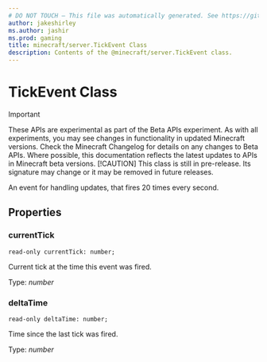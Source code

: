 ```yaml
---
# DO NOT TOUCH — This file was automatically generated. See https://github.com/mojang/minecraftapidocsgenerator to modify descriptions, examples, etc.
author: jakeshirley
ms.author: jashir
ms.prod: gaming
title: minecraft/server.TickEvent Class
description: Contents of the @minecraft/server.TickEvent class.
---
```

# TickEvent Class
>[!IMPORTANT]
>These APIs are experimental as part of the Beta APIs experiment. As with all experiments, you may see changes in functionality in updated Minecraft versions. Check the Minecraft Changelog for details on any changes to Beta APIs. Where possible, this documentation reflects the latest updates to APIs in Minecraft beta versions.
> [!CAUTION]
> This class is still in pre-release.  Its signature may change or it may be removed in future releases.

An event for handling updates, that fires 20 times every second.

## Properties

### **currentTick**
`read-only currentTick: number;`

Current tick at the time this event was fired.

Type: *number*

### **deltaTime**
`read-only deltaTime: number;`

Time since the last tick was fired.

Type: *number*
